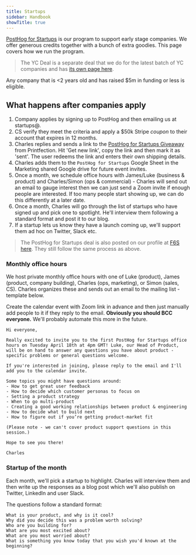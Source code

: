 ```yaml
---
title: Startups
sidebar: Handbook
showTitle: true
---
```


[PostHog for Startups](https://posthog.com/startups) is our program to support early stage companies. We offer generous credits together with a bunch of extra goodies. This page covers how we run the program.

> The YC Deal is a separate deal that we do for the latest batch of YC companies and has [its own page here](/handbook/growth/sales/yc-onboarding). 

Any company that is <2 years old and has raised $5m in funding or less is eligible. 

## What happens after companies apply

1. Company applies by signing up to PostHog and then emailing us at startups@.
2. CS verify they meet the criteria and apply a $50k Stripe _coupon_ to their account that expires in 12 months.
3. Charles replies and sends a link to the [PostHog for Startups Giveaway](https://app.printfection.com/account/campaign/overview.php?storeid=309416) from Printfection. Hit 'Get new link', copy the link and then mark it as 'sent'. The user redeems the link and enters their own shipping details.
4. Charles adds them to the `PostHog for Startups` Google Sheet in the Marketing shared Google drive for future event invites.
5. Once a month, we schedule office hours with James/Luke (business & product) and Charles/Simon (ops & commercial) - Charles will send out an email to gauge interest then we can just send a Zoom invite if enough people are interested. If too many people start showing up, we can do this differently at a later date. 
6. Once a month, Charles will go through the list of startups who have signed up and pick one to spotlight. He'll interview them following a standard format and post it to our blog. 
7. If a startup lets us know they have a launch coming up, we'll support them ad hoc on Twitter, Slack etc. 

> The PostHog for Startups deal is also posted on our profile at [F6S here](https://www.f6s.com/company-deals/posthog/50k-in-credits-extras-13984). They still follow the same process as above. 

### Monthly office hours

We host private monthly office hours with one of Luke (product), James (product, company building), Charles (ops, marketing), or Simon (sales, CS). Charles organizes these and sends out an email to the mailing list - template below. 

Create the calendar event with Zoom link in advance and then just manually add people to it if they reply to the email. **Obviously you should BCC everyone.** We'll probably automate this more in the future. 

``` 
Hi everyone,

Really excited to invite you to the first PostHog for Startups office hours on Tuesday April 18th at 4pm GMT! Luke, our Head of Product, will be on hand to answer any questions you have about product - specific problems or general questions welcome. 

If you're interested in joining, please reply to the email and I'll add you to the calendar invite. 

Some topics you might have questions around:
- How to get great user feedback
- How to decide which customer personas to focus on
- Setting a product strategy
- When to go multi-product
- Creating a good working relationships between product & engineering
- How to decide what to build next
- How to figure out if you’re getting product-market fit

(Please note - we can't cover product support questions in this session.)

Hope to see you there!

Charles
```

### Startup of the month

Each month, we'll pick a startup to highlight. Charles will interview them and then write up the responses as a blog post which we'll also publish on Twitter, LinkedIn and user Slack.

The questions follow a standard format:

```
What is your product, and why is it cool?
Why did you decide this was a problem worth solving?
Who are you building for?
What are you most excited about?
What are you most worried about?
What is something you know today that you wish you'd known at the beginning?
```
